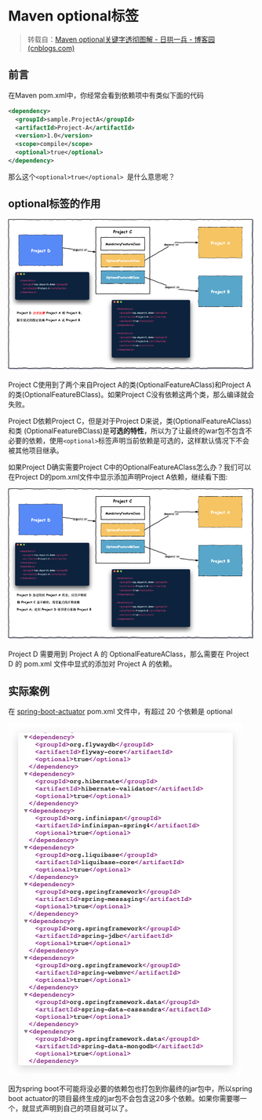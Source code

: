 # Maven optional标签

> 转载自：[Maven optional关键字透彻图解 - 日拱一兵 - 博客园 (cnblogs.com)](https://www.cnblogs.com/FraserYu/p/11796301.html)



## 前言

在Maven pom.xml中，你经常会看到依赖项中有类似下面的代码

```xml
<dependency>
  <groupId>sample.ProjectA</groupId>
  <artifactId>Project-A</artifactId>
  <version>1.0</version>
  <scope>compile</scope>
  <optional>true</optional> 
</dependency>
```

那么这个`<optional>true</optional> `是什么意思呢？



## optional标签的作用

![](./img/1583165-20191105084914925-1572048308.png)

Project C使用到了两个来自Project A的类(OptionalFeatureAClass)和Project A的类(OptionalFeatureBClass)。如果Project C没有依赖这两个类，那么编译就会失败。

Project D依赖Project C，但是对于Project D来说，类(OptionalFeatureAClass) 和类 (OptionalFeatureBClass)是**可选的特性**，所以为了让最终的war包不包含不必要的依赖，使用`<optional>`标签声明当前依赖是可选的，这样默认情况下不会被其他项目继承。

如果Project D确实需要Project C中的OptionalFeatureAClass怎么办？我们可以在Project D的pom.xml文件中显示添加声明Project A依赖，继续看下图:

![](./img/1583165-20191105084917564-1764115116.png)

Project D 需要用到 Project A 的 OptionalFeatureAClass，那么需要在 Project D 的 pom.xml 文件中显式的添加对 Project A 的依赖。



## 实际案例

在 [spring-boot-actuator](https://repo1.maven.org/maven2/org/springframework/boot/spring-boot-actuator/1.3.3.RELEASE/spring-boot-actuator-1.3.3.RELEASE.pom) pom.xml 文件中，有超过 20 个依赖是 optional

![](./img/1583165-20191105084920254-576535921.png)

因为spring boot不可能将没必要的依赖包也打包到你最终的jar包中，所以spring boot actuator的项目最终生成的jar包不会包含这20多个依赖。如果你需要哪一个，就显式声明到自己的项目就可以了。